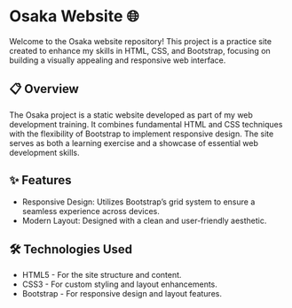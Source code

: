 # Osaka Website 🌐
Welcome to the Osaka website repository! This project is a practice site created to enhance my skills in HTML, CSS, and Bootstrap, focusing on building a visually appealing and responsive web interface.


## 📋 Overview
The Osaka project is a static website developed as part of my web development training. It combines fundamental HTML and CSS techniques with the flexibility of Bootstrap to implement responsive design. The site serves as both a learning exercise and a showcase of essential web development skills.

## ✨ Features
- Responsive Design: Utilizes Bootstrap’s grid system to ensure a seamless experience across devices.
- Modern Layout: Designed with a clean and user-friendly aesthetic.

## 🛠️ Technologies Used
- HTML5 - For the site structure and content.
- CSS3 - For custom styling and layout enhancements.
- Bootstrap - For responsive design and layout features.
